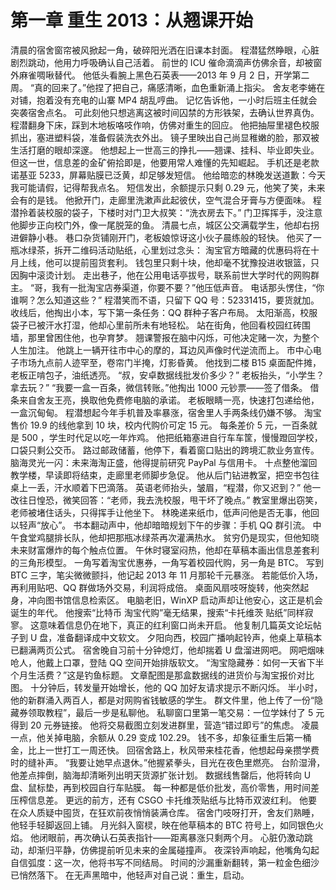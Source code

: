 # 第一章 重生 2013：从翘课开始

清晨的宿舍窗帘被风掀起一角，破碎阳光洒在旧课本封面。
程潜猛然睁眼，心脏剧烈跳动，他用力呼吸确认自己活着。
前世的 ICU 催命滴滴声仿佛余音，却被窗外麻雀啁啾替代。
他低头看腕上黑色石英表——2013 年 9 月 2 日，开学第二周。
“真的回来了。”他捏了把自己，痛感清晰，血色重新涌上指尖。
舍友老李蜷在对铺，抱着没有充电的山寨 MP4 胡乱哼曲。
记忆告诉他，一小时后班主任就会突袭宿舍点名。
可此刻他只想逃离这被时间囚禁的方形铁架，去确认世界真伪。
程潜翻身下床，踩到木地板咯吱作响，仿佛对重生的回应。
他把抽屉里褪色校服抓出，塞进塑料袋，准备假装洗衣外出。
镜子里映出自己尚显稚嫩的脸，那双被生活打磨的眼却深邃。
他想起上一世高三的挣扎——翘课、挂科、毕业即失业。
但这一世，信息差的金矿俯拾即是，他要用常人难懂的先知崛起。
手机还是老款诺基亚 5233，屏幕贴膜已泛黄，却足够发短信。
他给暗恋的林晚发送道歉：今天我可能请假，记得帮我点名。
短信发出，余额提示只剩 0.29 元，他笑了笑，未来会有的是钱。
他掀开门，走廊里洗漱声此起彼伏，空气混合牙膏与方便面味。
程潜拎着装校服的袋子，下楼时对门卫大叔笑：“洗衣房去下。”
门卫挥挥手，没注意他脚步正向校门外，像一尾脱笼的鱼。
清晨七点，城区公交满载学生，他却右拐进僻静小巷。
巷口杂货铺刚开门，老板娘惊讶这小伙子晨练般的轻快。
他买了一瓶冰绿茶，拆开二维码活动贴纸，心里划过念头：
淘宝官方暗藏的优惠码将在十月上线，他可以提前囤货套利。
钱包里只剩十块，他却毫不犹豫投进收银篮，只因胸中滚烫计划。
走出巷子，他在公用电话亭拔号，联系前世大学时代的网购群主。
“哥，我有一批淘宝店券渠道，你要不要？”他压低声音。
电话那头愣住，“你谁啊？怎么知道这些？”
程潜笑而不语，只留下 QQ 号：52331415，要货就加。
收线后，他掏出小本，写下第一条任务：QQ 群种子客户布局。
太阳渐高，校服袋子已被汗水打湿，他却心里前所未有地轻松。
站在街角，他回看校园红砖围墙，那里曾困住他，也孕育梦。
翘课警报在脑中闪烁，可他决定赌一次，为整个人生加注。
他跳上一辆开往市中心的摩的，耳边风声像时代逆流而上。
市中心电子市场九点前人迹罕至，卷帘门半掩，灯影昏黄。
他找到二楼 B15 桌面配件摊，老板正啃包子，油纸透亮。
“叔，安卓数据线批发价多少？”
老板抬头，“小学生？拿去玩？”
“我要一盒一百条，微信转账。”他掏出 1000 元钞票——签了借条。
借条来自舍友王亮，换取他免费修电脑的承诺。
老板眼睛一亮，快速打包递给他，一盒沉甸甸。
程潜想起今年手机普及率暴涨，宿舍里人手两条线仍嫌不够。
淘宝售价 19.9 的线他拿到 10 块，校内代购价可定 15 元。
每条差价 5 元，一百条就是 500 ，学生时代足以吃一年炸鸡。
他把纸箱塞进自行车车筐，慢慢蹬回学校，口袋只剩公交币。
路过邮政储蓄，他停下，看着窗口贴出的跨境汇款业务宣传。
脑海灵光一闪：未来海淘正盛，他得提前研究 PayPal 与信用卡。
十点整他溜回教学楼，早读即将结束，走廊里老师脚步急促。
他从后门钻进教室，把空书包往桌上一丢，汗水顺着下巴滴落。
英语老师抬头，皱眉，“程潜，你又迟到？”
他一改往日惶恐，微笑回答：“老师，我去洗校服，甩干坏了晚点。”
教室里爆出窃笑，老师被堵住话头，只得挥手让他坐下。
林晚递来纸巾，低声问他是否无事，他回以轻声“放心”。
书本翻动声中，他却暗暗规划下午的步骤：手机 QQ 群引流。
中午食堂鸡腿排长队，他却把那瓶冰绿茶再次灌满热水。
贫穷仍是现实，但他知晓未来财富爆炸的每个触点位置。
午休时寝室闷热，他却在草稿本画出信息差套利的三角形模型。
一角写着淘宝优惠券，一角写着校园代购，另一角是 BTC。
写到 BTC 三字，笔尖微微颤抖，他记起 2013 年 11 月那轮千元暴涨。
若能低价入场，再利用贴吧、QQ 群做场外交易，利润将成倍。
桌面风扇吱呀旋转，他突然起身，冲向图书馆信息检索区。
电脑老旧，WinXP 启动声却让他安心，这正是机会诞生的年代。
他搜索“比特币 淘宝代购”毫无结果，搜索“卡托维茨 贴纸”同样寂寥。
这意味着信息仍在地下，真正的红利窗口尚未开启。
他复制几篇英文论坛帖子到 U 盘，准备翻译成中文软文。
夕阳向西，校园广播响起铃声，他桌上草稿本已翻满两页公式。
宿舍晚自习前十分钟熄灯，他却揣着 U 盘溜进网吧。
网吧烟味呛人，他戴上口罩，登陆 QQ 空间开始排版软文。
“淘宝隐藏券：如何一天省下半个月生活费？”这是钓鱼标题。
文章配图是那盒数据线的进货价与淘宝报价对比图。
十分钟后，转发量开始增长，他的 QQ 加好友请求提示不断闪烁。
半小时，他的新群涌入两百人，都是对网购省钱敏感的学生。
群文件里，他上传了一份“隐藏券领取教程”，最后一步是私聊他。
私聊窗口里第一笔交易：一位学妹付了 5 元得到 20 元券链接。
他将交易截图立刻发进群里，营造“错过即亏”的焦虑。
凌晨一点，他关掉电脑，余额从 0.29 变成 102.29。
钱不多，却象征重生后第一桶金，比上一世打工一周还快。
回宿舍路上，秋风带来桂花香，他想起母亲攒学费时的缝补声。
“我要让她早点退休。”他握紧拳头，目光在夜色里燃亮。
台阶湿滑，他差点摔倒，脑海却清晰列出明天货源扩张计划。
数据线售罄后，他将转向 U 盘、鼠标垫，再到校园自行车贴膜。
每一种都是低价批发，高价零售，用时间差压榨信息差。
更远的前方，还有 CSGO 卡托维茨贴纸与比特币双波红利。
他要在众人质疑中囤货，在狂欢前夜悄悄装满仓库。
宿舍门吱呀打开，舍友们熟睡，他轻手轻脚返回上铺。
月光斜入窗棂，映在他草稿本的 BTC 符号上，如同银色火焰。
他闭眼前，再次确认石英表指针——距离暴涨只剩两个月。
心脏仍激动跳动，却渐归平静，仿佛提前听见未来的金属碰撞声。
夜深铃声响起，他嘴角勾起自信弧度：这一次，他将书写不同结局。
时间的沙漏重新翻转，第一粒金色细沙已悄然落下。
在无声黑暗中，他轻声对自己说：重生，启动。
